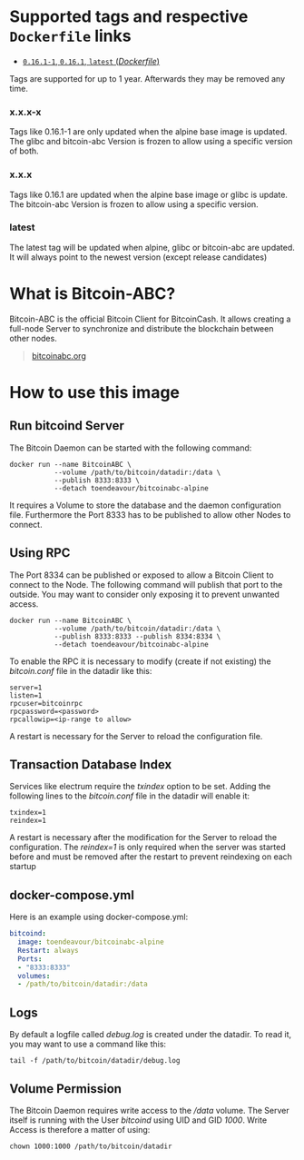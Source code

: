 # Supported tags and respective `Dockerfile` links

-	[`0.16.1-1`, `0.16.1`, `latest` (*Dockerfile*)](https://github.com/mettke/dockerfiles/blob/bitcoinabc-alpine_0.16.1-1/bitcoinabc-alpine/Dockerfile)

Tags are supported for up to 1 year. Afterwards they may be removed any time.

### x.x.x-x

Tags like 0.16.1-1 are only updated when the alpine base image is updated. The glibc and bitcoin-abc Version is frozen to allow using a specific version of both.

### x.x.x

Tags like 0.16.1 are updated when the alpine base image or glibc is update. The bitcoin-abc Version is frozen to allow using a specific version.

### latest

The latest tag will be updated when alpine, glibc or bitcoin-abc are updated. It will always point to the newest version (except release candidates)

# What is Bitcoin-ABC?

Bitcoin-ABC is the official Bitcoin Client for BitcoinCash. It allows creating a full-node Server to synchronize and distribute the blockchain between other nodes.

> [bitcoinabc.org](https://www.bitcoinabc.org/)

# How to use this image

## Run bitcoind Server

The Bitcoin Daemon can be started with the following command:

```console
docker run --name BitcoinABC \
           --volume /path/to/bitcoin/datadir:/data \
           --publish 8333:8333 \
           --detach toendeavour/bitcoinabc-alpine
```

It requires a Volume to store the database and the daemon configuration file. Furthermore the Port 8333 has to be published to allow other Nodes to connect.

## Using RPC

The Port 8334 can be published or exposed to allow a Bitcoin Client to connect to the Node. The following command will publish that port to the outside. You may want to consider only exposing it to prevent unwanted access.

```console
docker run --name BitcoinABC \
           --volume /path/to/bitcoin/datadir:/data \
           --publish 8333:8333 --publish 8334:8334 \
           --detach toendeavour/bitcoinabc-alpine
```

To enable the RPC it is necessary to modify (create if not existing) the *bitcoin.conf* file in the datadir like this:

```
server=1
listen=1
rpcuser=bitcoinrpc
rpcpassword=<password>
rpcallowip=<ip-range to allow>
```

A restart is necessary for the Server to reload the configuration file.

## Transaction Database Index

Services like electrum require the *txindex* option to be set. Adding the following lines to the *bitcoin.conf* file in the datadir will enable it:

```
txindex=1
reindex=1
```

A restart is necessary after the modification for the Server to reload the configuration. The *reindex=1* is only required when the server was started before and must be removed after the restart to prevent reindexing on each startup

## docker-compose.yml

Here is an example using docker-compose.yml:

```yaml
bitcoind:
  image: toendeavour/bitcoinabc-alpine
  Restart: always
  Ports:
  - "8333:8333"
  volumes:
  - /path/to/bitcoin/datadir:/data
```

## Logs

By default a logfile called *debug.log* is created under the datadir. To read it, you may want to use a command like this:

```console
tail -f /path/to/bitcoin/datadir/debug.log
```

## Volume Permission

The Bitcoin Daemon requires write access to the */data* volume. The Server itself is running with the User *bitcoind* using UID and GID *1000*. Write Access is therefore a matter of using:

```console
chown 1000:1000 /path/to/bitcoin/datadir
```
